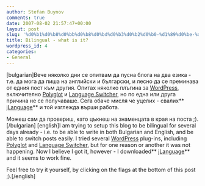 ```yaml
---
author: Stefan Buynov
comments: true
date: 2007-08-02 21:57:47+00:00
layout: post
slug: '%d0%b1%d0%b8%d0%bb%d0%b8%d0%bd%d0%b3%d0%b2%d0%b0-%d1%89%d0%be-%d0%b5-%d1%82%d0%be'
title: Bilingual - what is it?
wordpress_id: 4
categories:
- General
---
```


[bulgarian]Вече няколко дни се опитвам да пусна блога на два езика - т.е. да мога да пиша на английски и български, и лесно да се преминава от едния пост към другия. Опитах няколко плъгина за [WordPress](http://wordpress.org/), включително [Polyglot](http://www.fredfred.net/skriker/index.php/polyglot) и [Language Switcher](http://poplarware.com/languageplugin.html), но по една или друга причина не се получаваше. Сега обаче мисля че уцелих - свалих**[ jLanguage](http://jakobj.dk/blog/archives/38)** и той изглежда върши работа.

Можеш сам да провериш, като цъкнеш на знаменцата в края на поста ;).[/bulgarian]
[english]I am trying to setup this blog to be bilingual for several days already - i.e. to be able to write in both Bulgarian and English, and be able to switch posts easily. I tried several [WordPress](http://wordpress.org/) plug-ins, including [Polyglot](http://www.fredfred.net/skriker/index.php/polyglot) and [Language Switcher](http://poplarware.com/languageplugin.html), but for one reason or another it was not happening. Now I believe I got it, however - I downloaded** [jLanguage](http://jakobj.dk/blog/archives/38)** and it seems to work fine.

Feel free to try it yourself, by clicking on the flags at the bottom of this post ;).[/english]
